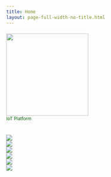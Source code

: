 ```yaml
---
title: Home
layout: page-full-width-no-title.html
---
```


<div class="row" style="margin: 20px 0 36px 0;">
<div class="col-12 text-center">
<a href="https://www.aylanetworks.com/"><img src="/assets/images/ayla-networks-logo-leaf.jpg" width="220px"></a>
<div style="color: darkgreen; font-size: 85%;">IoT Platform</div>
</div>
</div>

<div class="row">
<div class="col-md-4 text-center cat-tile2"><a href="/devices/"><img class="img-fluid" src="/assets/images/devices-450.jpg"></a></div>
<div class="col-md-4 text-center cat-tile2"><a href="/cloud/"><img class="img-fluid" src="/assets/images/cloud-450.jpg"></a></div>
<div class="col-md-4 text-center cat-tile2"><a href="/apps/"><img class="img-fluid" src="/assets/images/apps-450.jpg"></a></div>
</div>

<div class="row">
<div class="col-md-4 text-center cat-tile2"><a href="/glossary/"><img class="img-fluid" src="/assets/images/glossary-450.jpg"></a></div>
<div class="col-md-4 text-center cat-tile2"><a href="/training/"><img class="img-fluid" src="/assets/images/training-450.jpg"></a></div>
<div class="col-md-4 text-center cat-tile2"><a href="/certification/"><img class="img-fluid" src="/assets/images/certification-450.jpg"></a></div>
</div>

<div class="row" style="margin-top: 30px;">
<div class="col-12 text-center">
<a href="https://www.linkedin.com/company/ayla-networks" target="_blank"><img src="/assets/images/linkedin.svg" height="16px"></a>
<a href="https://twitter.com/aylanetworks" target="_blank"><img src="/assets/images/twitter.svg" height="16px"></a>
<a href="https://www.facebook.com/Ayla-Networks-478621938884489" target="_blank"><img src="/assets/images/facebook.svg" height="16px"></a>
<a href="https://www.youtube.com/user/InternetOfThingsIoT" target="_blank"><img src="/assets/images/youtube.svg" height="16px"></a>
<a href="/assets/blt5de75fa8027618ab/Wechat QR_big.jpg" target="_self"><img src="/assets/images/wechat.svg" height="16px"></a>
<a href="http://weibo.com/aylanetworks" target="_blank"><img src="/assets/images/weibo.svg" height="16px"></a>
</div>
</div>

